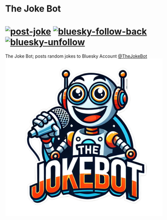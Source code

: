 # The Joke Bot
# [![post-joke](https://github.com/chris-gillatt/thejokebot/actions/workflows/post-joke.yml/badge.svg)](https://github.com/chris-gillatt/thejokebot/actions/workflows/post-joke.yml) [![bluesky-follow-back](https://github.com/chris-gillatt/thejokebot/actions/workflows/bluesky-follow-back.yml/badge.svg)](https://github.com/chris-gillatt/thejokebot/actions/workflows/bluesky-follow-back.yml)[![bluesky-unfollow](https://github.com/chris-gillatt/thejokebot/actions/workflows/bluesky-unfollow.yml/badge.svg)](https://github.com/chris-gillatt/thejokebot/actions/workflows/bluesky-unfollow.yml)

The Joke Bot; posts random jokes to Bluesky Account [@TheJokeBot](https://bsky.app/profile/thejokebot.bsky.social)
![joke bot](./images/jokebot-logo.png)

